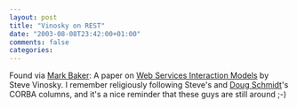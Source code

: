 ```yaml
---
layout: post
title: "Vinosky on REST"
date: "2003-08-08T23:42:00+01:00"
comments: false
categories: 
---
```


<p>Found via <a href="http://www.markbaker.ca/2002/09/Blog/2003/08/08#2003-08-vinoski-rest">Mark Baker</a>: A paper on <a href="http://www.iona.com/hyplan/vinoski/pdfs/IEEE-Web_Services_Interaction_Model_Part_2.pdf">Web Services Interaction Models</a> by Steve Vinosky. I remember religiously following Steve's and <a href="http://www.cs.wustl.edu/~schmidt/">Doug Schmidt</a>'s CORBA columns, and it's a nice reminder that these guys are still around ;-)</p>


